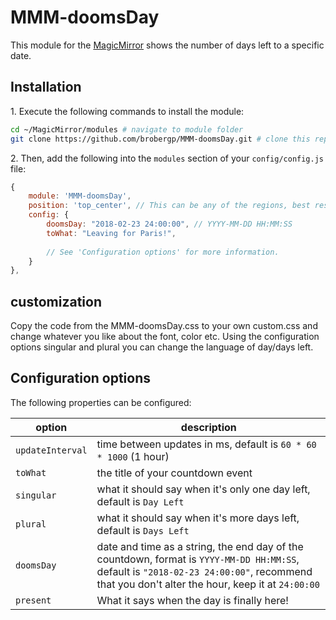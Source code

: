 # MMM-doomsDay

This module for the [MagicMirror](https://github.com/MichMich/MagicMirror) shows the number of days left to a specific date.

## Installation

  1\. Execute the following commands to install the module:

```bash
cd ~/MagicMirror/modules # navigate to module folder
git clone https://github.com/brobergp/MMM-doomsDay.git # clone this repository
```

  2\. Then, add the following into the `modules` section of your `config/config.js` file:

````javascript
{
    module: 'MMM-doomsDay',
    position: 'top_center', // This can be any of the regions, best results in center regions
    config: {
        doomsDay: "2018-02-23 24:00:00", // YYYY-MM-DD HH:MM:SS
        toWhat: "Leaving for Paris!",
        
        // See 'Configuration options' for more information.
    }
},
````


## customization

  Copy the code from the MMM-doomsDay.css to your own custom.css and change whatever you like about the font, color etc.
  Using the configuration options singular and plural you can change the language of day/days left.

## Configuration options

The following properties can be configured:

| option | description |
| ------------- | ------------- |
| `updateInterval` | time between updates in ms, default is `60 * 60 * 1000` (1 hour) |
| `toWhat` | the title of your countdown event |
| `singular` | what it should say when it's only one day left, default is `Day Left` |
| `plural` | what it should say when it's more days left, default is `Days Left` |
| `doomsDay` | date and time as a string, the end day of the countdown, format is `YYYY-MM-DD HH:MM:SS`, default is `"2018-02-23 24:00:00"`, recommend that you don't alter the hour, keep it at `24:00:00` |
| `present` | What it says when the day is finally here! |
